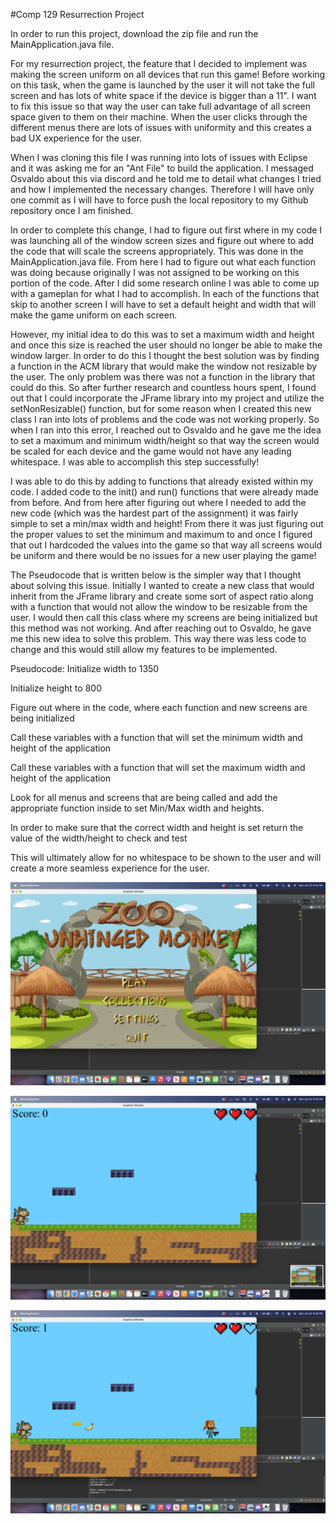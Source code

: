 
#Comp 129 Resurrection Project


In order to run this project, download the zip file and run the MainApplication.java file.

For my resurrection project, the feature that I decided to implement was making the screen uniform on all devices that run this game! Before working on this task, when the game is launched by the user it will not take the full screen and has lots of white space if the device is bigger than a 11". I want to fix this issue so that way the user can take full advantage of all screen space given to them on their machine. When the user clicks through the different menus there are lots of issues with uniformity and this creates a bad UX experience for the user. 

When I was cloning this file I was running into lots of issues with Eclipse and it was asking me for an "Ant File" to build the application. I messaged Osvaldo about this via discord and he told me to detail what changes I tried and how I implemented the necessary changes. Therefore I will have only one commit as I will have to force push the local repository to my Github repository once I am finished.

In order to complete this change, I had to figure out first where in my code I was launching all of the window screen sizes and figure out where to add the code that will scale the screens appropriately. This was done in the MainApplication.java file. From here I had to figure out what each function was doing because originally I was not assigned to be working on this portion of the code. After I did some research online I was able to come up with a gameplan for what I had to accomplish. In each of the functions that skip to another screen I will have to set a default height and width that will make the game uniform on each screen. 


However, my initial idea to do this was to set a maximum width and height and once this size is reached the user should no longer be able to make the window larger. In order to do this I thought the best solution was by finding a function in the ACM library that would make the window not resizable by the user. The only problem was there was not a function in the library that could do this. So after further research and countless hours spent, I found out that I could incorporate the JFrame library into my project and utilize the setNonResizable() function, but for some reason when I created this new class I ran into lots of problems and the code was not working properly. So when I ran into this error, I reached out to Osvaldo and he gave me the idea to set a maximum and minimum width/height so that way the screen would be scaled for each device and the game would not have any leading whitespace. I was able to accomplish this step successfully! 

I was able to do this by adding to functions that already existed within my code. I added code to the init() and run() functions that were already made from before. And from here after figuring out where I needed to add the new code (which was the hardest part of the assignment) it was fairly simple to set a min/max width and height! From there it was just figuring out the proper values to set the minimum and maximum to and once I figured that out I hardcoded the values into the game so that way all screens would be uniform and there would be no issues for a new user playing the game!

The Pseudocode that is written below is the simpler way that I thought about solving this issue. Initially I wanted to create a new class that would inherit from the JFrame library and create some sort of aspect ratio along with a function that would not allow the window to be resizable from the user. I would then call this class where my screens are being initialized  but this method was not working.  And after reaching out to Osvaldo, he gave me this new idea to solve this problem. This way there was less code to change and this would still allow my features to be implemented.


Pseudocode: 
Initialize width to 1350

Initialize height to 800

Figure out where in the code, where each function and new screens are being initialized

Call these variables with a function that will set the minimum width and height of the application

Call these variables with a function that will set the maximum width and height of the application

Look for all menus and screens that are being called and add the appropriate function inside to set Min/Max width and heights. 

In order to make sure that the correct width and height is set return the value of the width/height to check and test 

This will ultimately allow for no whitespace to be shown to the user and will create a more seamless experience for the user.




![Menu 1](./media/EndingMenu/Menu1.png)


![In Game Screen 1](./media/EndingMenu/InGame2.png)



![In Game Screen 2](./media/EndingMenu/InGame3.png)
